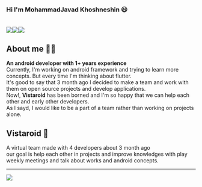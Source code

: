 ### Hi I'm MohammadJavad Khoshneshin 😃  <br><br>
<a href="https://mail.google.com/mail/u/?authuser=mohammadjavadkhoshneshin@gmail.com"><img src="https://img.shields.io/badge/Gmail-D14836?style=for-the-badge&logo=gmail&logoColor=white"/></a><a href="http://linkedin.com/in/mrkhoshneshin"><img src="https://img.shields.io/badge/LinkedIn-0077B5?style=for-the-badge&logo=linkedin&logoColor=white"/></a><a href="http://instagram.com/mrkhoshneshin"><img src="https://img.shields.io/badge/Instagram-E4405F?style=for-the-badge&logo=instagram&logoColor=white"/></a>
<h2>About me 👨‍💻</h2>
<b>An android developer with <b>1+</b> years experience<br></b>
Currently, I'm working on android framework and trying to learn more concepts. But every time I'm thinking about flutter.<br>
It's good to say that 3 month ago I decided to make a team and work with them on open source projects and develop applications.<br>
Now!, <b>Vistaroid</b> has been borned and I'm so happy that we can help each other and early other developers.<br>
As I sayd, I would like to be a part of a team rather than working on projects alone.<br>
<h2>Vistaroid 📱</h2>
A virtual team made with 4 developers about 3 month ago<br>
our goal is help each other in projects and improve knowledges with play weekly meetings and talk about works and android concepts.
<hr>
<a href="https://github.com/ghost1372">
<img align="center" src="https://github-readme-stats.vercel.app/api?username=mrkhoshneshin&show_icons=true&count_private=true&include_all_commits=true" /></a>
